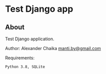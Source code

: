 Test Django app
====

About
-----

Test Django application.

Author: Alexander Chaika <manti.by@gmail.com>

Requirements:

    Python 3.8, SQLite
